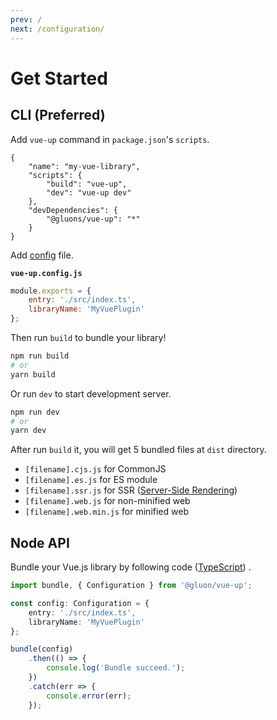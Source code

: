 ```yaml
---
prev: /
next: /configuration/
---
```


# Get Started

## CLI (Preferred)

Add `vue-up` command in `package.json`'s `scripts`.

```json{4-5}
{
	"name": "my-vue-library",
	"scripts": {
		"build": "vue-up",
		"dev": "vue-up dev"
	},
	"devDependencies": {
		"@gluons/vue-up": "*"
	}
}
```

Add [config](/configuration/) file.

**`vue-up.config.js`**

```js
module.exports = {
	entry: './src/index.ts',
	libraryName: 'MyVuePlugin'
};
```

Then run `build` to bundle your library!

```bash
npm run build
# or
yarn build
```

Or run `dev` to start development server.

```bash
npm run dev
# or
yarn dev
```

After run `build` it, you will get 5 bundled files at `dist` directory.
- `[filename].cjs.js` for CommonJS
- `[filename].es.js` for ES module
- `[filename].ssr.js` for SSR ([Server-Side Rendering](https://vuejs.org/v2/guide/ssr.html))
- `[filename].web.js` for non-minified web
- `[filename].web.min.js` for minified web

## Node API

Bundle your Vue.js library by following code ([TypeScript](https://www.typescriptlang.org/)) .

```ts
import bundle, { Configuration } from '@gluon/vue-up';

const config: Configuration = {
	entry: './src/index.ts',
	libraryName: 'MyVuePlugin'
};

bundle(config)
	.then(() => {
		console.log('Bundle succeed.');
	})
	.catch(err => {
		console.error(err);
	});
```
